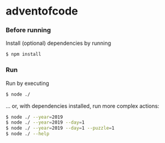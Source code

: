 # adventofcode

### Before running

Install (optional) dependencies by running
```bash
$ npm install
```

### Run
Run by executing
```bash
$ node ./
```

... or, with dependencies installed, run more complex actions:
```bash
$ node ./ --year=2019
$ node ./ --year=2019 --day=1
$ node ./ --year=2019 --day=1 --puzzle=1
$ node ./ --help
```

